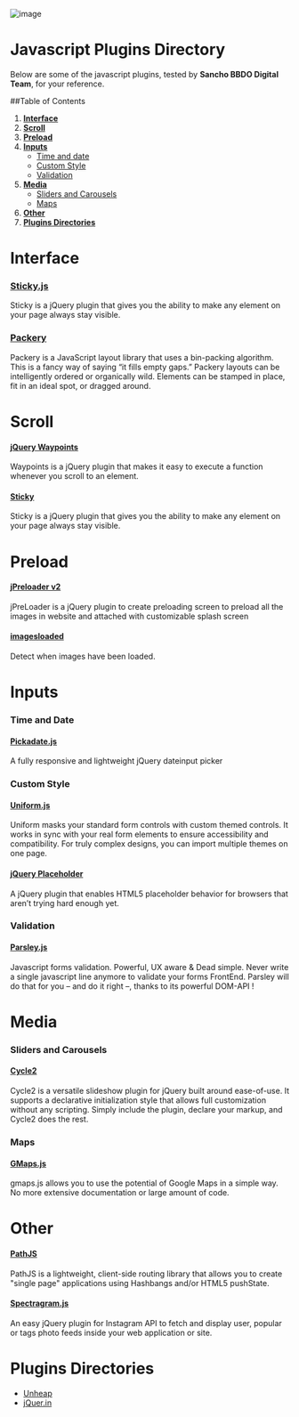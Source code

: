 ![image](https://dl.dropboxusercontent.com/u/2402696/external/logo-sancho.png)

# Javascript Plugins Directory

Below are some of the javascript plugins, tested by **Sancho BBDO Digital Team**, for your reference.

##Table of Contents
1. [**Interface**](#interface)
1. [**Scroll**](#scroll)
1. [**Preload**](#preload)
1. [**Inputs**](#inputs)
	- [Time and date](#time-and-date)
	- [Custom Style](#custom-style)
	- [Validation](#validation)
1. [**Media**](#media)
	- [Sliders and Carousels](#sliders-and-carousels)
	- [Maps](#maps)
1. [**Other**](#other)
1. [**Plugins Directories**](#plugins-directories)

# Interface
### [Sticky.js](http://labs.anthonygarand.com/sticky)
Sticky is a jQuery plugin that gives you the ability to make any element on your page always stay visible.

### [Packery](http://packery.metafizzy.co/)
Packery is a JavaScript layout library that uses a bin-packing algorithm. This is a fancy way of saying “it fills empty gaps.” Packery layouts can be intelligently ordered or organically wild. Elements can be stamped in place, fit in an ideal spot, or dragged around.

# Scroll
#### [jQuery Waypoints](http://imakewebthings.github.com/jquery-waypoints/)
Waypoints is a jQuery plugin that makes it easy to execute a function whenever you scroll to an element.

#### [Sticky](http://stickyjs.com/)
Sticky is a jQuery plugin that gives you the ability to make any element on your page always stay visible.

# Preload
#### [jPreloader v2](http://www.inwebson.com/jquery/jpreloader-a-preloading-screen-to-preload-images/)
jPreLoader is a jQuery plugin to create preloading screen to preload all the images in website and attached with customizable splash screen

#### [imagesloaded](http://desandro.github.io/imagesloaded/)
Detect when images have been loaded.

# Inputs
### Time and Date
#### [Pickadate.js](http://amsul.ca/pickadate.js/)
A fully responsive and lightweight jQuery dateinput picker

### Custom Style
#### [Uniform.js](http://uniformjs.com/)
Uniform masks your standard form controls with custom themed controls. It works in sync with your real form elements to ensure accessibility and compatibility. For truly complex designs, you can import multiple themes on one page.

#### [jQuery Placeholder](https://github.com/mathiasbynens/jquery-placeholder)
A jQuery plugin that enables HTML5 placeholder behavior for browsers that aren’t trying hard enough yet.

### Validation
#### [Parsley.js](http://parsleyjs.org/documentation.html)
Javascript forms validation.
Powerful, UX aware & Dead simple. Never write a single javascript line anymore to validate your forms FrontEnd. Parsley will do that for you – and do it right –, thanks to its powerful DOM-API !

# Media
### Sliders and Carousels
#### [Cycle2](http://malsup.com/jquery/cycle2/)
Cycle2 is a versatile slideshow plugin for jQuery built around ease-of-use. It supports a declarative initialization style that allows full customization without any scripting. Simply include the plugin, declare your markup, and Cycle2 does the rest.

### Maps
#### [GMaps.js](http://hpneo.github.io/gmaps/)
gmaps.js allows you to use the potential of Google Maps in a simple way.
No more extensive documentation or large amount of code.

# Other
#### [PathJS](https://github.com/mtrpcic/pathjs)
PathJS is a lightweight, client-side routing library that allows you to create "single page" applications using Hashbangs and/or HTML5 pushState.

#### [Spectragram.js](http://lab.adrianquevedo.com/jquery-spectragram/)
An easy jQuery plugin for Instagram API to fetch and display user, popular or tags photo feeds inside your web application or site.

# Plugins Directories
- [Unheap](http://www.unheap.com/)
- [jQuer.in](http://jquer.in/)
